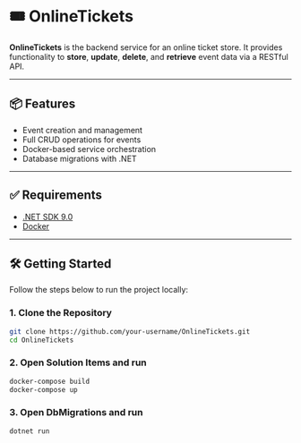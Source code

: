 # 🎟️ OnlineTickets

**OnlineTickets** is the backend service for an online ticket store. It provides functionality to **store**, **update**, **delete**, and **retrieve** event data via a RESTful API.

---

## 📦 Features

- Event creation and management
- Full CRUD operations for events
- Docker-based service orchestration
- Database migrations with .NET

---

## ✅ Requirements

- [.NET SDK 9.0](https://dotnet.microsoft.com/download)
- [Docker](https://www.docker.com/)

---

## 🛠️ Getting Started

Follow the steps below to run the project locally:

### 1. Clone the Repository

```bash
git clone https://github.com/your-username/OnlineTickets.git
cd OnlineTickets
```

### 2. Open Solution Items and run
```bash
docker-compose build
docker-compose up
```

### 3. Open DbMigrations and run
```bash
dotnet run
```
